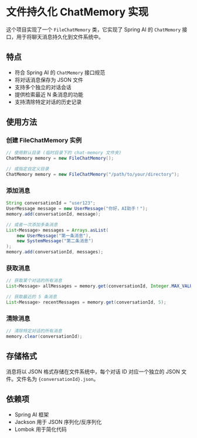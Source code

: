 # 文件持久化 ChatMemory 实现

这个项目实现了一个 `FileChatMemory` 类，它实现了 Spring AI 的 `ChatMemory` 接口，用于将聊天消息持久化到文件系统中。

## 特点

- 符合 Spring AI 的 `ChatMemory` 接口规范
- 将对话消息保存为 JSON 文件
- 支持多个独立的对话会话
- 提供检索最近 N 条消息的功能
- 支持清除特定对话的历史记录

## 使用方法

### 创建 FileChatMemory 实例

```java
// 使用默认目录 (临时目录下的 chat-memory 文件夹)
ChatMemory memory = new FileChatMemory();

// 或指定自定义目录
ChatMemory memory = new FileChatMemory("/path/to/your/directory");
```

### 添加消息

```java
String conversationId = "user123";
UserMessage message = new UserMessage("你好，AI助手！");
memory.add(conversationId, message);

// 或者一次添加多条消息
List<Message> messages = Arrays.asList(
    new UserMessage("第一条消息"),
    new SystemMessage("第二条消息")
);
memory.add(conversationId, messages);
```

### 获取消息

```java
// 获取某个对话的所有消息
List<Message> allMessages = memory.get(conversationId, Integer.MAX_VALUE);

// 获取最近的 5 条消息
List<Message> recentMessages = memory.get(conversationId, 5);
```

### 清除消息

```java
// 清除特定对话的所有消息
memory.clear(conversationId);
```

## 存储格式

消息将以 JSON 格式存储在文件系统中，每个对话 ID 对应一个独立的 JSON 文件。文件名为 `{conversationId}.json`。

## 依赖项

- Spring AI 框架
- Jackson 用于 JSON 序列化/反序列化
- Lombok 用于简化代码
